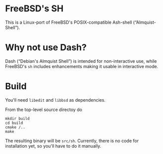 # FreeBSD's SH

This is a Linux-port of FreeBSD's POSIX-compatible
Ash-shell (“Almquist-Shell”).

# Why not use Dash?

Dash (“Debian's Almquist Shell”) is intended for non-interactive
use, while FreeBSD's `sh` includes enhancements making it usable
in interactive mode.

# Build

You'll need `libedit` and `libbsd` as dependencies.

From the top-level source directoy do
```
mkdir build
cd build
cmake /..
make
```

The resulting binary will be `src/sh`. Currently, there is no
code for installation yet, so you'll have to do it manually.
